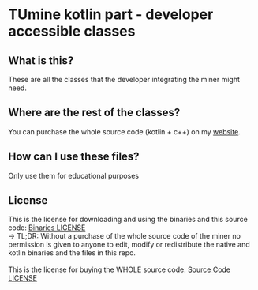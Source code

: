 # TUmine kotlin part - developer accessible classes #

## What is this? ##

These are all the classes that the developer integrating the miner might need.

## Where are the rest of the classes? ##

You can purchase the whole source code (kotlin + c++) on my [website](https://android-miner.tuev-co.eu/#pricing).

## How can I use these files? ##

Only use them for educational purposes

## License ##

This is the license for downloading and using the binaries and this source code: [Binaries LICENSE](License_binaries.pdf)<br/>
 -> TL;DR: Without a purchase of the whole source code of the miner no permission is given to anyone to edit, modify or redistribute the native and kotlin binaries and the files in this repo. <br/><br/>
This is the license for buying the WHOLE source code: [Source Code LICENSE](License.pdf)
